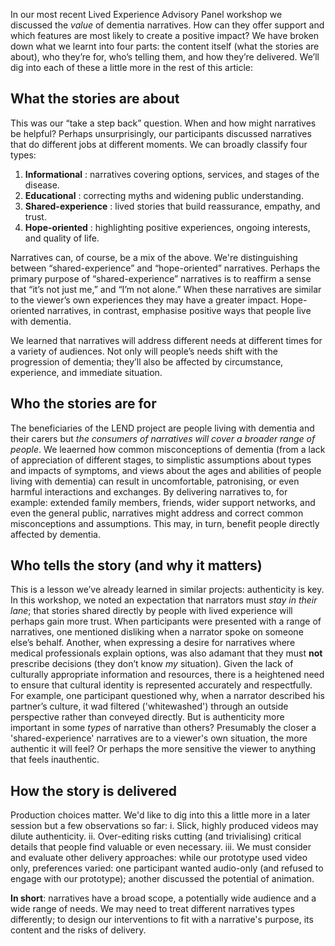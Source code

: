 In our most recent Lived Experience Advisory Panel workshop we discussed the *value* of dementia narratives. How can they offer support and which features are most likely to create a positive impact? We have broken down what we learnt into four parts: the content itself (what the stories are about), who they’re for, who’s telling them, and how they’re delivered. We’ll dig into each of these a little more in the rest of this article:

## What the stories are about

This was our “take a step back” question. When and how might narratives be helpful? Perhaps unsurprisingly, our participants discussed narratives that do different jobs at different moments. We can broadly classify four types:

1. **Informational** : narratives covering options, services, and stages of the disease.
2. **Educational** : correcting myths and widening public understanding.
3. **Shared-experience** : lived stories that build reassurance, empathy, and trust.
4. **Hope-oriented** : highlighting positive experiences, ongoing interests, and quality of life.

Narratives can, of course, be a mix of the above. We're distinguishing between “shared-experience” and “hope-oriented” narratives. Perhaps the primary purpose of “shared-experience” narratives is to reaffirm a sense that “it’s not just me,” and “I’m not alone.” When these narratives are similar to the viewer’s own experiences they may have a greater impact. Hope-oriented narratives, in contrast, emphasise positive ways that people live with dementia. 

We learned that narratives will address different needs at different times for a variety of audiences. Not only will people’s needs shift with the progression of dementia; they’ll also be affected by circumstance, experience, and immediate situation.

## Who the stories are for

The beneficiaries of the LEND project are people living with dementia and their carers but *the consumers of narratives will cover a broader range of people*. We leaerned how common misconceptions of dementia (from a lack of appreciation of different stages, to simplistic assumptions about types and impacts of symptoms, and views about the ages and abilities of people living with dementia) can result in uncomfortable, patronising, or even harmful interactions and exchanges. By delivering narratives to, for example: extended family members, friends, wider support networks, and even the general public, narratives might address and correct common misconceptions and assumptions.  This may, in turn, benefit people directly affected by dementia.

## Who tells the story (and why it matters)

This is a lesson we’ve already learned in similar projects: authenticity is key. In this workshop, we noted an expectation that narrators must *stay in their lane*; that stories shared directly by people with lived experience will perhaps gain more trust. When participants were presented with a range of narratives, one mentioned disliking when a narrator spoke on someone else’s behalf. Another, when expressing a desire for narratives where medical professionals explain options, was also adamant that they must **not** prescribe decisions (they don’t know *my* situation). Given the lack of culturally appropriate information and resources, there is a heightened need to ensure that cultural identity is represented accurately and respectfully. For example, one participant questioned why, when a narrator described his partner’s culture, it wad filtered ('whitewashed') through an outside perspective rather than conveyed directly.  But is authenticity more important in some *types* of narrative than others?  Presumably the closer a 'shared-experience' narratives are to a viewer's own situation, the more authentic it will feel? Or perhaps the more sensitive the viewer to anything that feels inauthentic.

## How the story is delivered

Production choices matter.  We'd like to dig into this a little more in a later session but a few observations so far:  i. Slick, highly produced videos may dilute authenticity. ii. Over-editing risks cutting (and trivialising) critical details that people find valuable or even necessary. iii. We must consider and evaluate other delivery approaches: while our prototype used video only, preferences varied: one participant wanted audio-only (and refused to engage with our prototype); another discussed the potential of animation.

**In short**: narratives have a broad scope, a potentially wide audience and a wide range of needs. We may need to treat different narratives types differently; to design our interventions to fit with a narrative's purpose, its content and the risks of delivery.